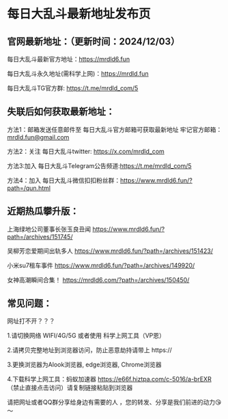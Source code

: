# 每日大乱斗最新地址发布页

官网最新地址：（更新时间：2024/12/03）
-
 每日大乱斗最新官方地址：https://mrdld6.fun

 每日大乱斗永久地址(需科学上网)：https://mrdld.fun

 每日大乱斗TG官方群: https://t.me/mrdld_com/5

失联后如何获取最新地址：
-
方法1：邮箱发送任意邮件至 每日大乱斗官方邮箱可获取最新地址
牢记官方邮箱：mrdld.fun@gmail.com

方法2：关注 每日大乱斗twitter:  https://x.com/mrdld_com

方法3:加入 每日大乱斗Telegram公告频道:https://t.me/mrdld_com/5

方法4：加入 每日大乱斗微信扣扣粉丝群：https://www.mrdld6.fun/?path=/qun.html

近期热瓜攀升版：
-
上海绿地公司董事长张玉良丑闻 https://www.mrdld6.fun/?path=/archives/151745/

吴柳芳恋爱期间出轨多人 https://www.mrdld6.fun/?path=/archives/151423/

小米su7租车事件 https://www.mrdld6.fun/?path=/archives/149920/

女神高潮瞬间合集！ https://mrdld6.com/?path=/archives/150450/

常见问题：
-
网址打不开？？？

1.请切换网络 WIFI/4G/5G 或者使用 科学上网工具（VP恩）

2.请拷贝完整地址到浏览器访问，防止恶意劫持请带上 https://

3.更换浏览器为Alook浏览器, edge浏览器, Chrome浏览器

4.下载科学上网工具：蚂蚁加速器 https://e66f.hiztpa.com/c-5016/a-brEXR （禁止直接点击访问）请复制链接粘贴到浏览器

请把网址或者QQ群分享给身边有需要的人 ，您的转发、分享是我们前进的动力😘～
